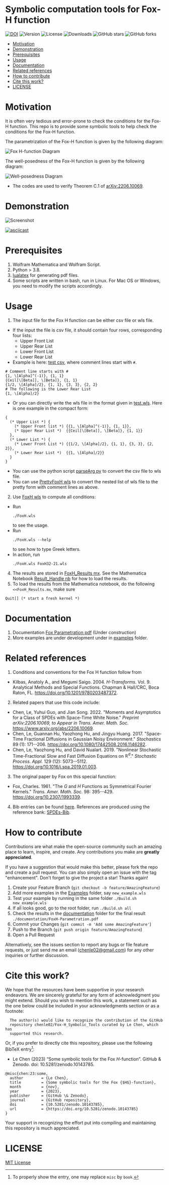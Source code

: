 # Symbolic computation tools for Fox-H function

[![DOI](https://zenodo.org/badge/DOI/10.5281/zenodo.10143786.svg)](https://doi.org/10.5281/zenodo.10143786) ![Version](https://img.shields.io/github/v/release/chenle02/Fox-H_Symbolic_Tools) ![License](https://img.shields.io/github/license/chenle02/Fox-H_Symbolic_Tools) ![Downloads](https://img.shields.io/npm/dm/package-name) ![GitHub stars](https://img.shields.io/github/stars/chenle02/Fox-H_Symbolic_Tools) ![GitHub forks](https://img.shields.io/github/forks/chenle02/Fox-H_Symbolic_Tools)

<!-- vim-markdown-toc GFM -->

* [Motivation](#motivation)
* [Demonstration](#demonstration)
* [Prerequisites](#prerequisites)
* [Usage](#usage)
* [Documentation](#documentation)
* [Related references](#related-references)
* [How to contribute](#how-to-contribute)
* [Cite this work?](#cite-this-work)
* [LICENSE](#license)

<!-- vim-markdown-toc -->



# Motivation

It is often very tedious and error-prone to check the conditions for the Fox-H function. This repo is to provide some symbolic tools to help check the conditions for the Fox-H function.

The parametrization of the Fox-H function is given by the following diagram:

![Fox H-function Diagram](./media/FoxH-Diagram.png)

The well-posedness of the Fox-H function is given by the following diagram:

![Well-posedness Diagram](./media/Well-posedness.png)

* The codes are used to verify Theorem C.1 of [arXiv:2206.10069](https://arxiv.org/abs/2206.10069).

# Demonstration

![Screenshot](./media/Screenshot.png)

[![asciicast](https://asciinema.org/a/620136.svg)](https://asciinema.org/a/620136)

# Prerequisites

1. Wolfram Mathematica and Wolfram Script.
2. Python > 3.8.
3. [lualatex](https://www.luatex.org/) for generating pdf files.
4. Some scripts are written in bash, run in Linux. For Mac OS or Windows, you need to modify the scripts accordingly.

# Usage

1. The input file for the Fox H function can be either csv file or wls file.
  * If the input the file is csv file, it should contain four rows, corresponding four lists:
    * Upper Front List
    * Upper Rear List
    * Lower Front List
    * Lower Rear List
  * Example is here: [test csv](test.csv), where comment lines start with `#`.
```wolframscript
# Comment line starts with #
{1, \[Alpha]^(-1)}, {1, 1}
{Ceil[\[Beta]], \[Beta]}, {1, 1}
{1/2, \[Alpha]/2}, {1, 1}, {3, 3}, {2, 2}
# The following is the Lower Rear List
{1, \[Alpha]/2}

```
  * Or you can directly write the wls file in the format given in [test.wls](test.wls). Here is one example in the compact form:
```wolframscript
{
  (* Upper List *) {
    (* Upper Front list *) {{1, \[Alpha]^(-1)}, {1, 1}},
    (* Upper Rear List *)  {{Ceil[\[Beta]], \[Beta]}, {1, 1}}
  },
  (* Lower List *) {
    (* Lower Front List *) {{1/2, \[Alpha]/2}, {1, 1}, {3, 3}, {2, 2}},
    (* Lower Rear List *)  {{1, \[Alpha]/2}}
  }
}
```
  * You can use the python script [parseArg py](./parseArg.py) to convert the csv file to wls file.
  * You can use [PrettyFoxH wls](./PrettyFoxH.wls) to convert the nested list of wls file to the pretty form with comment lines as above.

2. Use [FoxH wls](./FoxH.wls) to compute all conditions:
  * Run
    ```shell
    ./FoxH.wls
    ```
    to see the usage.
  * Run
    ```shell
    ./FoxH.wls --help
    ```
    to see how to type Greek letters.
  * In action, run
    ```shell
    ./FoxH.wls FoxH32-21.wls
    ```
4. The results are stored in [FoxH_Results mx](./FoxH_Results.mx). See the Mathematica Notebook [Result_Handle nb](./Result_Handle.nb) for how to load the results.
5. To load the results from the Mathematica notebook, do the following `<<FoxH_Results.mx`, make sure
```wolframscript
Quit[] (* start a fresh kernel *)
```

# Documentation

1. Documentation [Fox Parametration pdf](./documentation/FoxH-Parametration.pdf) (Under construction)
2. More examples are under development under in [examples](./examples) folder.

# Related references

1. Conditions and conventions for the Fox H function follow from

  * Kilbas, Anatoly A., and Megumi Saigo. 2004. $H$*-Transforms*. Vol. 9. Analytical Methods and Special Functions. Chapman & Hall/CRC, Boca Raton, FL. <https://doi.org/10.1201/9780203487372>.

2. Related papers that use this code include:

  * Chen, Le, Yuhui Guo, and Jian Song. 2022. "Moments and Asymptotics for a Class of SPDEs with Space-Time White Noise." *Preprint arXiv:2206.10069, to Appear in Trans. Amer. Math. Soc.* <https://www.arxiv.org/abs/2206.10069>.
  * Chen, Le, Guannan Hu, Yaozhong Hu, and Jingyu Huang. 2017. "Space-Time Fractional Diffusions in Gaussian Noisy Environment." *Stochastics* 89 (1): 171--206. <https://doi.org/10.1080/17442508.2016.1146282>.
  * Chen, Le, Yaozhong Hu, and David Nualart. 2019. "Nonlinear Stochastic Time-Fractional Slow and Fast Diffusion Equations on $\mathbb{R}^d$." *Stochastic Process. Appl.* 129 (12): 5073--5112. <https://doi.org/10.1016/j.spa.2019.01.003>.

3. The original paper by Fox on this special function:

  * Fox, Charles. 1961. "The $G$ and $H$ Functions as Symmetrical Fourier Kernels." *Trans. Amer. Math. Soc.* 98: 395--429. <https://doi.org/10.2307/1993339>.

4. Bib entries can be found [here](./refs/refs.bib). References are produced using the reference bank: [SPDEs-Bib](https://github.com/chenle02/SPDEs-Bib).

# How to contribute

Contributions are what make the open-source community such an amazing place to learn, inspire, and create. Any contributions you make are **greatly appreciated**.

If you have a suggestion that would make this better, please fork the repo and create a pull request. You can also simply open an issue with the tag "enhancement".
Don't forget to give the project a star! Thanks again!

1. Create your Feature Branch (`git checkout -b feature/AmazingFeature`)
2. Add more examples in the [Examples](./Examples) folder, say `new_example.wls`
3. Test your example by running in the same folder `./Build.sh new_example.wls`
4. If all looks good, go to the root folder, run `./Build.sh all`
5. Check the results in the [documentation](./documentation) folder for the final result `./documentation/FoxH-Parametration.pdf`
6. Commit your Changes (`git commit -m 'Add some AmazingFeature'`)
7. Push to the Branch (`git push origin feature/AmazingFeature`)
8. Open a Pull Request

Alternatively, see the issues section to report any bugs or file feature requests, or just send me an email (chenle02@gmail.com) for any other inquiries or further discussion.

# Cite this work?

We hope that the resources have been supportive in your research endeavors. We
are sincerely grateful for any form of acknowledgment you might extend. Should
you wish to mention this work, a statement such as the one below could be
included in your acknowledgments section or as a footnote:

```
  The author(s) would like to recognize the contribution of the GitHub
  repository chenle02/Fox-H_Symbolic_Tools curated by Le Chen, which has
  supported this research.
```

Or, if you prefer to directly cite this repository, please use the following
BibTeX entry[^1]:

  * Le Chen (2023) “Some symbolic tools for the Fox $H$-function”. GitHub & Zenodo. doi: 10.5281/zenodo.10143785.
 
```
@misc{chen:23:some,
  author        = {Le Chen},
  title         = {Some symbolic tools for the Fox {$H$}-function},
  month         = {nov},
  year          = {2023},
  publisher     = {GitHub \& Zenodo},
  journal       = {GitHub repository},
  doi           = {10.5281/zenodo.10143785},
  url           = {https://doi.org/10.5281/zenodo.10143785}
}
```

[^1]: To properly show the entry, one may replace `misc` by `book`.

Your support in recognizing the effort put into compiling and maintaining this
repository is much appreciated.

# LICENSE
[MIT License](LICENSE)


